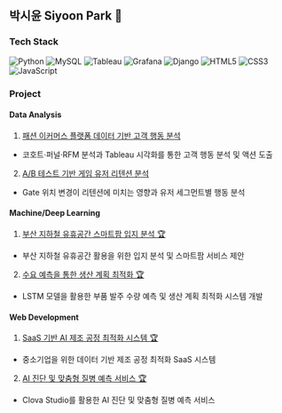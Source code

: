 ## 박시윤 Siyoon Park 👋

### Tech Stack

![Python](https://img.shields.io/badge/Python-ffffff?style=flat-square&logo=python&logoColor=3776AB)
![MySQL](https://img.shields.io/badge/MySQL-ffffff?style=flat-square&logo=mysql&logoColor=4479A1)
![Tableau](https://img.shields.io/badge/Tableau-ffffff?style=flat-square&logo=tableau&logoColor=E97627)
![Grafana](https://img.shields.io/badge/Grafana-ffffff?style=flat-square&logo=grafana&logoColor=F46800)
![Django](https://img.shields.io/badge/Django-ffffff?style=flat-square&logo=django&logoColor=092E20)
![HTML5](https://img.shields.io/badge/HTML5-ffffff?style=flat-square&logo=html5&logoColor=E34F26)
![CSS3](https://img.shields.io/badge/CSS3-ffffff?style=flat-square&logo=css3&logoColor=1572B6)
![JavaScript](https://img.shields.io/badge/JavaScript-ffffff?style=flat-square&logo=javascript&logoColor=F7DF1E)


### Project

#### Data Analysis

1. [패션 이커머스 플랫폼 데이터 기반 고객 행동 분석](https://github.com/sparky1543/e-commerce)  
  - 코호트·퍼널·RFM 분석과 Tableau 시각화를 통한 고객 행동 분석 및 액션 도출

2. [A/B 테스트 기반 게임 유저 리텐션 분석](https://github.com/sparky1543/cookiecats-abtest)  
  - Gate 위치 변경이 리텐션에 미치는 영향과 유저 세그먼트별 행동 분석

#### Machine/Deep Learning

1. [부산 지하철 유휴공간 스마트팜 입지 분석 🏆](https://github.com/sparky1543/metro-farm)
  - 부산 지하철 유휴공간 활용을 위한 입지 분석 및 스마트팜 서비스 제안

2. [수요 예측을 통한 생산 계획 최적화 🏆](https://github.com/sparky1543/prod-planning)
  - LSTM 모델을 활용한 부품 발주 수량 예측 및 생산 계획 최적화 시스템 개발

#### Web Development

1. [SaaS 기반 AI 제조 공정 최적화 시스템 🏆](https://github.com/sparky1543/isix-project)
  - 중소기업을 위한 데이터 기반 제조 공정 최적화 SaaS 시스템

2. [AI 진단 및 맞춤형 질병 예측 서비스 🏆](https://github.com/sparky1543/smart-doctor)
  - Clova Studio를 활용한 AI 진단 및 맞춤형 질병 예측 서비스


